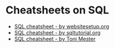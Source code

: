 # Cheatsheets on SQL

* [SQL cheatsheet - by websitesetup.org](https://github.com/dimi-fn/Various-Data-Science-Scripts/blob/main/Databases/Cheatsheets/SQL%20cheatsheet%20-%20by%20websitesetup.org.pdf)
* [SQL cheatsheet - by sqltutorial.org](https://github.com/dimi-fn/Various-Data-Science-Scripts/blob/main/Databases/Cheatsheets/SQL_cheatsheet%20-%20by%20sqltutorial.org.pdf)
* [SQL cheatsheet - by Toni Mester](https://github.com/dimi-fn/Various-Data-Science-Scripts/blob/main/Databases/Cheatsheets/SQL_cheatsheet%20-%20by%20Toni%20Mester.pdf)
